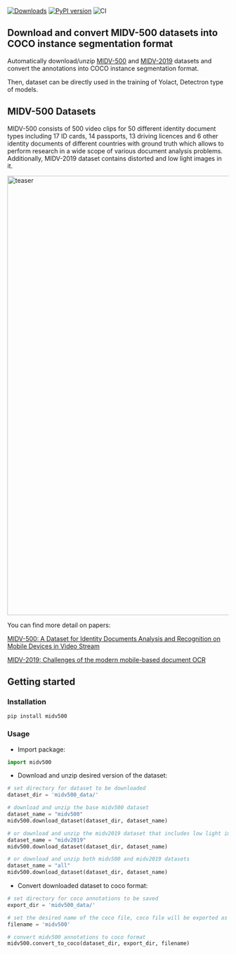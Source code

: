 [![Downloads](https://pepy.tech/badge/midv500)](https://pepy.tech/project/midv500)
[![PyPI version](https://badge.fury.io/py/midv500.svg)](https://badge.fury.io/py/midv500)
![CI](https://github.com/fcakyon/midv500/workflows/CI/badge.svg)

## Download and convert MIDV-500 datasets into COCO instance segmentation format
Automatically download/unzip [MIDV-500](https://arxiv.org/abs/1807.05786) and [MIDV-2019](https://arxiv.org/abs/1910.04009) datasets and convert the annotations into COCO instance segmentation format.

Then, dataset can be directly used in the training of Yolact, Detectron type of models.

## MIDV-500 Datasets
MIDV-500 consists of 500 video clips for 50 different identity document types including 17 ID cards, 14 passports, 13 driving licences and 6 other identity documents of different countries with ground truth which allows to perform research in a wide scope of various document analysis problems. Additionally, MIDV-2019 dataset contains distorted and low light images in it.

<img width="1000" alt="teaser" src="./figures/midv500.png">

You can find more detail on papers:

[MIDV-500: A Dataset for Identity Documents Analysis and Recognition on Mobile Devices in Video Stream](https://arxiv.org/abs/1807.05786)

[MIDV-2019: Challenges of the modern mobile-based document OCR](https://arxiv.org/abs/1910.04009)


## Getting started
### Installation
```console
pip install midv500
```

### Usage

- Import package:

```python
import midv500
```

- Download and unzip desired version of the dataset:

```python
# set directory for dataset to be downloaded
dataset_dir = 'midv500_data/'

# download and unzip the base midv500 dataset
dataset_name = "midv500"
midv500.download_dataset(dataset_dir, dataset_name)

# or download and unzip the midv2019 dataset that includes low light images
dataset_name = "midv2019"
midv500.download_dataset(dataset_dir, dataset_name)

# or download and unzip both midv500 and midv2019 datasets
dataset_name = "all"
midv500.download_dataset(dataset_dir, dataset_name)
```

- Convert downloaded dataset to coco format:

```python
# set directory for coco annotations to be saved
export_dir = 'midv500_data/'

# set the desired name of the coco file, coco file will be exported as "filename + '_coco.json'"
filename = 'midv500'

# convert midv500 annotations to coco format
midv500.convert_to_coco(dataset_dir, export_dir, filename)
```
